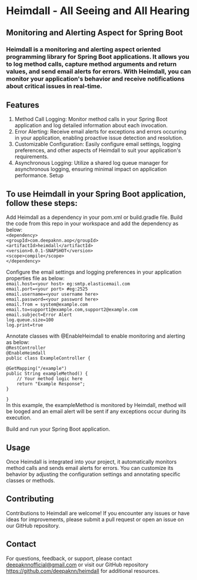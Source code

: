 # Heimdall - All Seeing and All Hearing
## Monitoring and Alerting Aspect for Spring Boot
### Heimdall is a monitoring and alerting aspect oriented programming library for Spring Boot applications. It allows you to log method calls, capture method arguments and return values, and send email alerts for errors. With Heimdall, you can monitor your application's behavior and receive notifications about critical issues in real-time.

## Features
1. Method Call Logging: Monitor method calls in your Spring Boot application and log detailed information about each invocation.
2. Error Alerting: Receive email alerts for exceptions and errors occurring in your application, enabling proactive issue detection and resolution.
3. Customizable Configuration: Easily configure email settings, logging preferences, and other aspects of Heimdall to suit your application's requirements.
4. Asynchronous Logging: Utilize a shared log queue manager for asynchronous logging, ensuring minimal impact on application performance.
Setup

## To use Heimdall in your Spring Boot application, follow these steps:
Add Heimdall as a dependency in your pom.xml or build.gradle file. Build the code from this repo in your workspace and add the dependency as below:<br>
`<dependency>`
  <br>`<groupId>com.deepaknn.aop</groupId>`
  <br>`<artifactId>heimdall</artifactId>`
  <br>`<version>0.0.1-SNAPSHOT</version>`
  <br>`<scope>compile</scope>`
<br>`</dependency>`

Configure the email settings and logging preferences in your application properties file as below:
  <br>`email.host=<your host> eg:smtp.elasticemail.com`
  <br>`email.port=<your port> #eg:2525`
  <br>`email.username=<your username here>`
  <br>`email.password=<your password here>`
  <br>`email.from = system@example.com`
  <br>`email.to=support1@example.com,support2@example.com`
  <br>`email.subject=Error Alert`
  <br>`log.queue.size=100`
  <br>`log.print=true`

Annotate classes with @EnableHeimdall to enable monitoring and alerting as below:
<br>`@RestController`
<br>`@EnableHeimdall`
<br>`public class ExampleController {`

    @GetMapping("/example")
    public String exampleMethod() {
        // Your method logic here
        return "Example Response";
    }
`}`<br>
In this example, the exampleMethod is monitored by Heimdall, method will be looged and an email alert will be sent if any exceptions occur during its execution.

Build and run your Spring Boot application.

## Usage
Once Heimdall is integrated into your project, it automatically monitors method calls and sends email alerts for errors. You can customize its behavior by adjusting the configuration settings and annotating specific classes or methods.

## Contributing
Contributions to Heimdall are welcome! If you encounter any issues or have ideas for improvements, please submit a pull request or open an issue on our GitHub repository.

## Contact
For questions, feedback, or support, please contact deepaknnofficial@gmail.com or visit our GitHub repository https://github.com/deepaknn/heimdall for additional resources.
